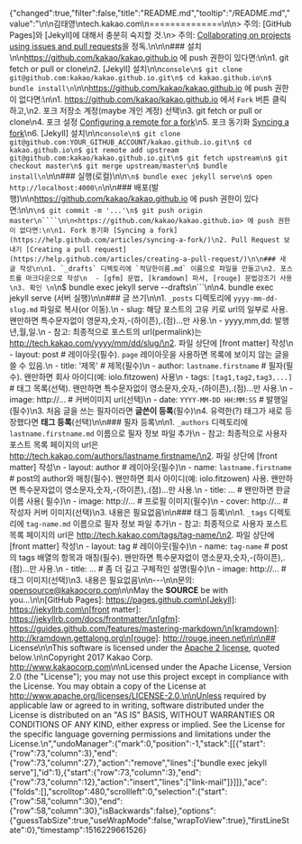 {"changed":true,"filter":false,"title":"README.md","tooltip":"/README.md","value":"\n\n김태영\ntech.kakao.com\n==============\n\n> 주의: [GitHub Pages]와 [Jekyll]에 대해서 충분히 숙지할 것.\n> 주의: [Collaborating on projects using issues and pull requests](https://help.github.com/categories/collaborating-on-projects-using-issues-and-pull-requests/)을 정독.\n\n\n### 설치\n\n<https://github.com/kakao/kakao.github.io> 에 push 권한이 있다면:\n\n1. git fetch or pull or clone\n2. [Jekyll] 설치\n\n```console\n$ git clone git@github.com:kakao/kakao.github.io.git\n$ cd kakao.github.io\n$ bundle install\n```\n\n<https://github.com/kakao/kakao.github.io> 에 push 권한이 없다면:\n\n1. <https://github.com/kakao/kakao.github.io> 에서 `Fork` 버튼 클릭하고,\n2. 포크 저장소 계정(maybe 개인 계정) 선택\n3. git fetch or pull or clone\n4. 포크 설정 [Configuring a remote for a fork](https://help.github.com/articles/configuring-a-remote-for-a-fork/)\n5. 포크 동기화 [Syncing a fork](https://help.github.com/articles/syncing-a-fork/)\n6. [Jekyll] 설치\n\n```console\n$ git clone git@github.com:YOUR_GITHUB_ACCOUNT/kakao.github.io.git\n$ cd kakao.github.io\n$ git remote add upstream git@github.com:kakao/kakao.github.io.git\n$ git fetch upstream\n$ git checkout master\n$ git merge upstream/master\n$ bundle install\n```\n\n### 실행(로컬)\n\n```\n$ bundle exec jekyll serve\n$ open http://localhost:4000\n```\n\n### 배포(발행)\n\n<https://github.com/kakao/kakao.github.io> 에 push 권한이 있다면:\n\n```\n$ git commit -m '...'\n$ git push origin master\n````\n\n<https://github.com/kakao/kakao.github.io> 에 push 권한이 없다면:\n\n1. Fork 동기화 [Syncing a fork](https://help.github.com/articles/syncing-a-fork/)\n2. Pull Request 보내기 [Creating a pull request](https://help.github.com/articles/creating-a-pull-request/)\n\n### 새 글 작성\n\n1. `_drafts` 디렉토리에 `적당한이름.md` 이름으로 파일을 만들고\n2. 포스트를 마크다운으로 작성\n  - [gfm] 문법, [kramdown] 파서, [rouge] 문법강조기 사용\n3. 확인 \n```\n$ bundle exec jekyll serve --drafts\n```\n\n4. bundle exec jekyll serve (서버 실행)\n\n### 글 쓰기\n\n1. `_posts` 디렉토리에 `yyyy-mm-dd-slug.md` 파일로 복사(or 이동).\n - slug: 해당 포스트의 고유 키로 url의 일부로 사용. 왠만하면 특수문자없이 영문자,숫자,-(하이픈),.(점)...만 사용.\n - yyyy,mm,dd: 발행 년,월,일.\n - 참고: 최종적으로 포스트의 url(permalink)는 http://tech.kakao.com/yyyy/mm/dd/slug/\n2. 파일 상단에 [front matter] 작성\n - layout: post # 레이아웃(필수). `page` 레이아웃을 사용하면 목록에 보이지 않는 글을 쓸 수 있음.\n - title: '제목' # 제목(필수)\n - author: `lastname.firstname` # 필자(필수). 왠만하면 회사 아이디(예: iolo.fitzowen) 사용\n - tags: `[tag1,tag2,tag3,...]` # 태그 목록(선택). 왠만하면 특수문자없이 영소문자,숫자,-(하이픈),.(점)...만 사용.\n - image: http://... # 커버이미지 url(선택)\n - date: `YYYY-MM-DD HH:MM:SS` # 발행일(필수)\n3. 처음 글을 쓰는 필자이라면 **글쓴이 등록**(필수)\n4. 유력한(?) 태그가 새로 등장했다면 **태그 등록**(선택)\n\n### 필자 등록\n\n1. `_authors` 디렉토리에 `lastname.firstname.md` 이름으로 필자 정보 파일 추가\n - 참고: 최종적으로 사용자 포스트 목록 페이지의 url은 http://tech.kakao.com/authors/lastname.firstname/\n2. 파일 상단에 [front matter] 작성\n - layout: author # 레이아웃(필수)\n - name: `lastname.firstname` # post의 author와 매칭(필수). 왠만하면 회사 아이디(예: iolo.fitzowen) 사용. 왠만하면 특수문자없이 영소문자,숫자,-(하이픈),.(점)...만 사용.\n - title: ... # 왠만하면 한글이름 사용( 필수)\n - image: http://... # 프로필 이미지(필수)\n - cover: http://... # 작성자 커버 이미지(선택)\n3. 내용은 필요없음\n\n### 태그 등록\n\n1. `_tags` 디렉토리에 `tag-name.md` 이름으로 필자 정보 파일 추가\n - 참고: 최종적으로 사용자 포스트 목록 페이지의 url은 http://tech.kakao.com/tags/tag-name/\n2. 파일 상단에 [front matter] 작성\n - layout: tag # 레이아웃(필수)\n - name: `tag-name` # post의 tags 배열의 항목과 매칭(필수). 왠만하면 특수문자없이 영소문자,숫자,-(하이픈),.(점)...만 사용.\n - title: ... # 좀 더 길고 구체적인 설명(필수)\n - image: http://... # 태그 이미지(선택)\n3. 내용은 필요없음\n\n---\n\n문의: <opensource@kakaocorp.com>\n\nMay the **SOURCE** be with you...\n\n[GitHub Pages]: https://pages.github.com\n[Jekyll]: https://jekyllrb.com\n[front matter]: https://jekyllrb.com/docs/frontmatter/\n[gfm]: https://guides.github.com/features/mastering-markdown/\n[kramdown]: http://kramdown.gettalong.org\n[rouge]: http://rouge.jneen.net\n\n\n## License\n\nThis software is licensed under the [Apache 2 license](LICENSE.txt), quoted below.\n\nCopyright 2017 Kakao Corp. <http://www.kakaocorp.com>\n\nLicensed under the Apache License, Version 2.0 (the \"License\"); you may not use this project except in compliance with the License. You may obtain a copy of the License at http://www.apache.org/licenses/LICENSE-2.0.\n\nUnless required by applicable law or agreed to in writing, software distributed under the License is distributed on an \"AS IS\" BASIS, WITHOUT WARRANTIES OR CONDITIONS OF ANY KIND, either express or implied. See the License for the specific language governing permissions and limitations under the License.\n","undoManager":{"mark":0,"position":-1,"stack":[[{"start":{"row":73,"column":3},"end":{"row":73,"column":27},"action":"remove","lines":["bundle exec jekyll serve"],"id":1},{"start":{"row":73,"column":3},"end":{"row":73,"column":12},"action":"insert","lines":["link-mail"]}]]},"ace":{"folds":[],"scrolltop":480,"scrollleft":0,"selection":{"start":{"row":58,"column":30},"end":{"row":58,"column":30},"isBackwards":false},"options":{"guessTabSize":true,"useWrapMode":false,"wrapToView":true},"firstLineState":0},"timestamp":1516229661526}
